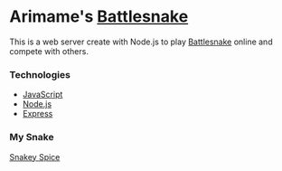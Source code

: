 # Arimame's [Battlesnake](http://play.battlesnake.com)

This is a web server create with Node.js to play [Battlesnake](http://play.battlesnake.com) online and compete with others.

### Technologies

* [JavaScript](https://www.javascript.com/)
* [Node.js](https://nodejs.dev/)
* [Express](https://expressjs.com/)

### My Snake

[Snakey Spice](https://play.battlesnake.com/s/snk_hkRHJdmXXJScdJ776HWrQdTD/)

